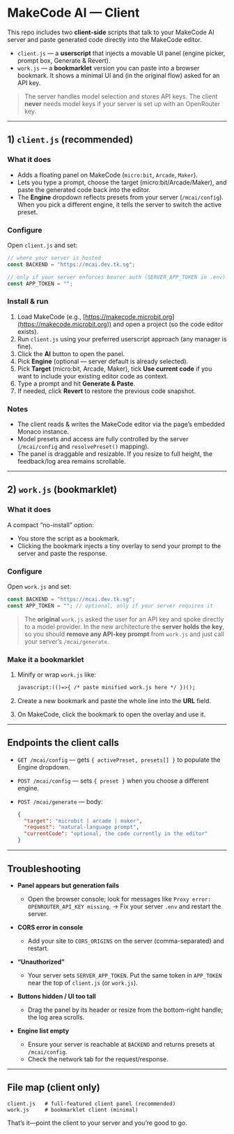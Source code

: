 # MakeCode AI — Client

This repo includes two **client-side** scripts that talk to your MakeCode AI server and paste generated code directly into the MakeCode editor.

* `client.js` — a **userscript** that injects a movable UI panel (engine picker, prompt box, Generate & Revert).
* `work.js` — a **bookmarklet** version you can paste into a browser bookmark. It shows a minimal UI and (in the original flow) asked for an API key.

> The server handles model selection and stores API keys. The client **never** needs model keys if your server is set up with an OpenRouter key.

---

## 1) `client.js` (recommended)

### What it does

* Adds a floating panel on MakeCode (`micro:bit`, `Arcade`, `Maker`).
* Lets you type a prompt, choose the target (micro:bit/Arcade/Maker), and paste the generated code back into the editor.
* The **Engine** dropdown reflects presets from your server (`/mcai/config`). When you pick a different engine, it tells the server to switch the active preset.

### Configure

Open `client.js` and set:

```js
// where your server is hosted
const BACKEND = "https://mcai.dev.tk.sg";

// only if your server enforces bearer auth (SERVER_APP_TOKEN in .env)
const APP_TOKEN = "";
```

### Install & run

1. Load MakeCode (e.g., [https://makecode.microbit.org](https://makecode.microbit.org)) and open a project (so the code editor exists).
2. Run `client.js` using your preferred userscript approach (any manager is fine).
3. Click the **AI** button to open the panel.
4. Pick **Engine** (optional — server default is already selected).
5. Pick **Target** (micro:bit, Arcade, Maker), tick **Use current code** if you want to include your existing editor code as context.
6. Type a prompt and hit **Generate & Paste**.
7. If needed, click **Revert** to restore the previous code snapshot.

### Notes

* The client reads & writes the MakeCode editor via the page’s embedded Monaco instance.
* Model presets and access are fully controlled by the server (`/mcai/config` and `resolvePreset()` mapping).
* The panel is draggable and resizable. If you resize to full height, the feedback/log area remains scrollable.

---

## 2) `work.js` (bookmarklet)

### What it does

A compact “no-install” option:

* You store the script as a bookmark.
* Clicking the bookmark injects a tiny overlay to send your prompt to the server and paste the response.

### Configure

Open `work.js` and set:

```js
const BACKEND = "https://mcai.dev.tk.sg";
const APP_TOKEN = ""; // optional, only if your server requires it
```

> The **original** `work.js` asked the user for an API key and spoke directly to a model provider. In the new architecture the **server holds the key**, so you should **remove any API-key prompt** from `work.js` and just call your server’s `/mcai/generate`.

### Make it a bookmarklet

1. Minify or wrap `work.js` like:

   ```html
   javascript:(()=>{ /* paste minified work.js here */ })();
   ```
2. Create a new bookmark and paste the whole line into the **URL** field.
3. On MakeCode, click the bookmark to open the overlay and use it.

---

## Endpoints the client calls

* `GET /mcai/config` — gets `{ activePreset, presets[] }` to populate the Engine dropdown.
* `POST /mcai/config` — sets `{ preset }` when you choose a different engine.
* `POST /mcai/generate` — body:

  ```json
  {
    "target": "microbit | arcade | maker",
    "request": "natural-language prompt",
    "currentCode": "optional, the code currently in the editor"
  }
  ```

---

## Troubleshooting

* **Panel appears but generation fails**

  * Open the browser console; look for messages like `Proxy error: OPENROUTER_API_KEY missing`.
    → Fix your server `.env` and restart the server.

* **CORS error in console**

  * Add your site to `CORS_ORIGINS` on the server (comma-separated) and restart.

* **“Unauthorized”**

  * Your server sets `SERVER_APP_TOKEN`. Put the same token in `APP_TOKEN` near the top of `client.js` (or `work.js`).

* **Buttons hidden / UI too tall**

  * Drag the panel by its header or resize from the bottom-right handle; the log area scrolls.

* **Engine list empty**

  * Ensure your server is reachable at `BACKEND` and returns presets at `/mcai/config`.
  * Check the network tab for the request/response.

---

## File map (client only)

```
client.js   # full-featured client panel (recommended)
work.js     # bookmarklet client (minimal)
```

That’s it—point the client to your server and you’re good to go.
